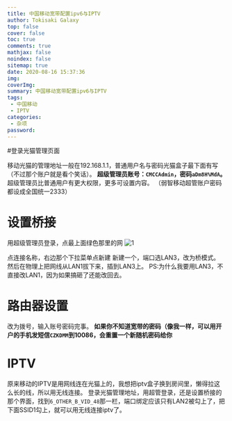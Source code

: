```yaml
---
title: 中国移动宽带配置ipv6与IPTV
author: Tokisaki Galaxy
top: false
cover: false
toc: true
comments: true
mathjax: false
noindex: false
sitemap: true
date: 2020-08-16 15:37:36
img:
coverImg:
summary: 中国移动宽带配置ipv6与IPTV
tags:
 - 中国移动
 - IPTV
categories:
 - 杂项
password:
---
```


#登录光猫管理页面

移动光猫的管理地址一般在192.168.1.1，普通用户名与密码光猫盒子最下面有写（不过那个账户就是看个笑话）。
**超级管理员账号：`CMCCAdmin`，密码`aDm8H%MdA`。**
超级管理员比普通用户有更大权限，更多可设置内容。
（弱智移动超管账户密码都设成全国统一2333）

# 设置桥接

用超级管理员登录，点最上面绿色那里的网
![1](https://files.catbox.moe/wpfgis.jpg)

点连接名称，右边那个下拉菜单点新建
新建一个，端口选LAN3，改为桥模式。
然后在物理上把网线从LAN1拔下来，插到LAN3上。
PS:为什么我要用LAN3，不直接改LAN1，因为如果搞砸了还能改回去。

# 路由器设置
改为拨号，输入账号密码完事。
**如果你不知道宽带的密码（像我一样，可以用开户的手机发短信`CZKDMM`到10086，会重置一个新随机密码给你**

# IPTV
原来移动的IPTV是用网线连在光猫上的，我想把iptv盒子换到房间里，懒得拉这么长的线，所以用无线连接。
登录光猫管理地址，用超管登录，还是设置桥接的那个界面，找到`6_OTHER_B_VID_48`那一栏，端口绑定应该只有LAN2被勾上了，把下面SSID1勾上，就可以用无线连接iptv了。
